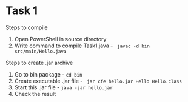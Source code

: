 # Task 1
Steps to compile 
1. Open PowerShell in source directory
2. Write command to compile Task1.java  - ` javac -d bin src/main/Hello.java`

Steps to create .jar archive
1. Go to bin package - `cd bin`
2. Create executable .jar file  - ` jar cfe hello.jar Hello Hello.class`
3. Start this .jar file - `java -jar hello.jar`
4. Check the result
